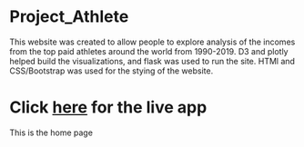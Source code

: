 # Project_Athlete
This website was created to allow people to explore analysis of the incomes from the top paid athletes around the world from 1990-2019. D3 and plotly helped build the visualizations, and flask was used to run the site. HTMl and CSS/Bootstrap was used for the stying of the website.
# Click [here](http://project-athlete.herokuapp.com/) for the live app
This is the home page
